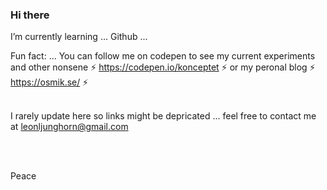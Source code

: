 ### Hi there


I’m currently learning ... Github ...

Fun fact: ... You can follow me on codepen to see my current experiments and other nonsene ⚡ https://codepen.io/konceptet ⚡ or my peronal blog ⚡ https://osmik.se/ ⚡ <br> <br>

I rarely update here so links might be depricated ... feel free to contact me at leonljunghorn@gmail.com

 <br> <br>


Peace
</div>


<!--
**symbolen/symbolen** is a ✨ _special_ ✨ repository because its `README.md` (this file) appears on your GitHub profile.

Here are some ideas to get you started:

- 🔭 I’m currently working on ...
- 🌱 I’m currently learning ...
- 👯 I’m looking to collaborate on ...
- 🤔 I’m looking for help with ...
- 💬 Ask me about ...
- 📫 How to reach me: ...
- 😄 Pronouns: ...
- ⚡ Fun fact: ...
-->
